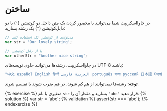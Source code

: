 # ساختن

در جاوااسکریپت شما می‌توانید با محصور کردن یک متن داخل دو کوتیشن (`'`) یا دو دابل‌کوتیشن (`"`) یک رشته بسازید:

```js
// می‌توانید از کوتیشن تک استفاده کنید
var str = 'Our lovely string';

// یا از دابل کوتیشن
var otherStr = "Another nice string";
```

در جاوااسکریپت، رشته‌ها می‌توانند حاوی نویسه‌های UTF-8 باشند:

```js
"中文 español English हिन्दी العربية فارسی português বাংলা русский 日本語 ਪੰਜਾਬੀ 한국어";
```

**توجه:** رشته‌ها نمی‌توانند از هم کم شوند، در هم ضرب شوند یا تقسیم شوند.

{% exercise %}
متغیری با نام `str` بسازید و مقدار آن را `"abc"` قرار دهید.
{% solution %}
var str = 'abc';
{% validation %}
assert(str === 'abc');
{% endexercise %}
